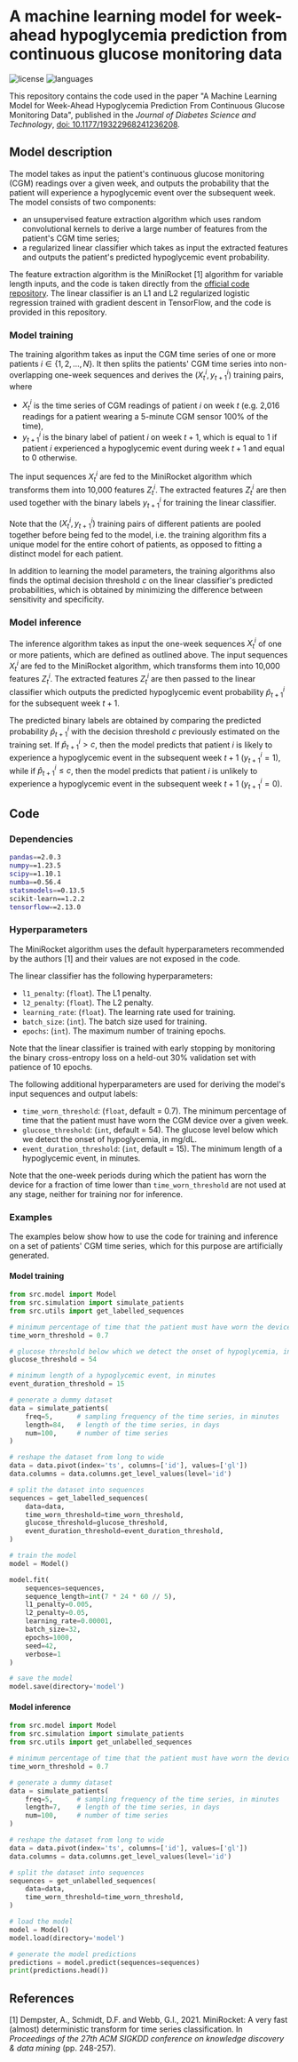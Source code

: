 # A machine learning model for week-ahead hypoglycemia prediction from continuous glucose monitoring data
![license](https://img.shields.io/github/license/flaviagiammarino/stanford-hypoglycemia-forecasting)
![languages](https://img.shields.io/github/languages/top/flaviagiammarino/stanford-hypoglycemia-forecasting)

This repository contains the code used in the paper "A Machine Learning Model for Week-Ahead Hypoglycemia Prediction From Continuous Glucose Monitoring Data",
published in the *Journal of Diabetes Science and Technology*, [doi: 10.1177/19322968241236208](https://doi.org/10.1177/19322968241236208).
 
## Model description
The model takes as input the patient's continuous glucose monitoring (CGM) readings over a given week, 
and outputs the probability that the patient will experience a hypoglycemic event over the subsequent week. 
The model consists of two components: 
- an unsupervised feature extraction algorithm which uses random convolutional kernels to derive a large number 
of features from the patient's CGM time series; 
- a regularized linear classifier which takes as input the extracted features and outputs 
the patient's predicted hypoglycemic event probability.

The feature extraction algorithm is the MiniRocket [1] algorithm for variable length inputs, 
and the code is taken directly from the [official code repository](https://github.com/angus924/minirocket). 
The linear classifier is an L1 and L2 regularized logistic regression trained with gradient descent in TensorFlow, 
and the code is provided in this repository.

### Model training
The training algorithm takes as input the CGM time series of one or more patients $`i \in \{1, 2, \ldots, N\}`$. 
It then splits the patients' CGM time series into non-overlapping one-week sequences and derives the $`(X^{i}_{t}, y^{i}_{t + 1})`$ training pairs, where

- $`X^{i}_{t}`$ is the time series of CGM readings of patient $`i`$ on week $`t`$ (e.g. 2,016 readings for a patient wearing a 5-minute CGM sensor 100% of the time),
- $`y^{i}_{t + 1}`$ is the binary label of patient $`i`$ on week $`t + 1`$, which is equal to 1 if patient $`i`$ experienced a hypoglycemic event during week $`t + 1`$ and equal to 0 otherwise. 

The input sequences $`X^{i}_{t}`$ are fed to the MiniRocket algorithm which transforms them into 10,000 features $`Z^{i}_{t}`$.
The extracted features $`Z^{i}_{t}`$ are then used together with the binary labels $`y^{i}_{t + 1}`$ for training the linear classifier.

Note that the $`(X^{i}_{t}, y^{i}_{t + 1})`$ training pairs of different patients are pooled together before being fed to the model, 
i.e. the training algorithm fits a unique model for the entire cohort of patients, as opposed to fitting a distinct model for each patient.

In addition to learning the model parameters, the training algorithms also finds the optimal decision threshold $`c`$ on the linear classifier's predicted probabilities, 
which is obtained by minimizing the difference between sensitivity and specificity. 

### Model inference
The inference algorithm takes as input the one-week sequences $`X^{i}_{t}`$ of one or more patients, which are defined as outlined above.
The input sequences $`X^{i}_{t}`$ are fed to the MiniRocket algorithm, which transforms them into 10,000 features $`Z^{i}_{t}`$.
The extracted features $`Z^{i}_{t}`$ are then passed to the linear classifier which outputs the predicted hypoglycemic event probability $`\hat{p}^{i}_{t + 1}`$ for the subsequent week $`t + 1`$.

The predicted binary labels are obtained by comparing the predicted probability $`\hat{p}^{i}_{t + 1}`$ with the decision threshold $`c`$ previously estimated on the training set.
If $`\hat{p}^{i}_{t + 1} > c`$, then the model predicts that patient $`i`$ is likely to experience a hypoglycemic event in the subsequent week $`t + 1`$ ($`y^{i}_{t + 1} = 1`$),
while if $`\hat{p}^{i}_{t + 1} \le c`$, then the model predicts that patient $`i`$ is unlikely to experience a hypoglycemic event in the subsequent week $`t + 1`$ ($`y^{i}_{t + 1} = 0`$). 

## Code

### Dependencies

```bash
pandas==2.0.3
numpy==1.23.5
scipy==1.10.1
numba==0.56.4
statsmodels==0.13.5
scikit-learn==1.2.2
tensorflow==2.13.0
```

### Hyperparameters

The MiniRocket algorithm uses the default hyperparameters recommended by the authors [1] and their values are not exposed in the code.

The linear classifier has the following hyperparameters:

- `l1_penalty`: (`float`). The L1 penalty.
- `l2_penalty`: (`float`). The L2 penalty.
- `learning_rate`: (`float`). The learning rate used for training.
- `batch_size`: (`int`). The batch size used for training.
- `epochs`: (`int`). The maximum number of training epochs.

Note that the linear classifier is trained with early stopping by monitoring the binary cross-entropy loss on a held-out 30% validation set with patience of 10 epochs.

The following additional hyperparameters are used for deriving the model's input sequences and output labels:

- `time_worn_threshold`: (`float`, default = 0.7). The minimum percentage of time that the patient must have worn the CGM device over a given week.
- `glucose_threshold`: (`int`, default = 54). The glucose level below which we detect the onset of hypoglycemia, in mg/dL.
- `event_duration_threshold`: (`int`, default = 15). The minimum length of a hypoglycemic event, in minutes.

Note that the one-week periods during which the patient has worn the device for a fraction of time lower than `time_worn_threshold` are not used at any stage, neither for training nor for inference.

### Examples

The examples below show how to use the code for training and inference on a set of patients' CGM time series, which for this purpose are artificially generated.

#### Model training
```python
from src.model import Model
from src.simulation import simulate_patients
from src.utils import get_labelled_sequences

# minimum percentage of time that the patient must have worn the device over a given week
time_worn_threshold = 0.7

# glucose threshold below which we detect the onset of hypoglycemia, in mg/dL
glucose_threshold = 54

# minimum length of a hypoglycemic event, in minutes
event_duration_threshold = 15

# generate a dummy dataset
data = simulate_patients(
    freq=5,      # sampling frequency of the time series, in minutes
    length=84,   # length of the time series, in days
    num=100,     # number of time series
)

# reshape the dataset from long to wide
data = data.pivot(index='ts', columns=['id'], values=['gl'])
data.columns = data.columns.get_level_values(level='id')

# split the dataset into sequences
sequences = get_labelled_sequences(
    data=data,
    time_worn_threshold=time_worn_threshold,
    glucose_threshold=glucose_threshold,
    event_duration_threshold=event_duration_threshold,
)

# train the model
model = Model()

model.fit(
    sequences=sequences,
    sequence_length=int(7 * 24 * 60 // 5),
    l1_penalty=0.005,
    l2_penalty=0.05,
    learning_rate=0.00001,
    batch_size=32,
    epochs=1000,
    seed=42,
    verbose=1
)

# save the model
model.save(directory='model')
```
#### Model inference
```python
from src.model import Model
from src.simulation import simulate_patients
from src.utils import get_unlabelled_sequences

# minimum percentage of time that the patient must have worn the device over a given week
time_worn_threshold = 0.7

# generate a dummy dataset
data = simulate_patients(
    freq=5,      # sampling frequency of the time series, in minutes
    length=7,    # length of the time series, in days
    num=100,     # number of time series
)

# reshape the dataset from long to wide
data = data.pivot(index='ts', columns=['id'], values=['gl'])
data.columns = data.columns.get_level_values(level='id')

# split the dataset into sequences
sequences = get_unlabelled_sequences(
    data=data,
    time_worn_threshold=time_worn_threshold,
)

# load the model
model = Model()
model.load(directory='model')

# generate the model predictions
predictions = model.predict(sequences=sequences)
print(predictions.head())
```

## References

[1] Dempster, A., Schmidt, D.F. and Webb, G.I., 2021. MiniRocket: A very fast (almost) deterministic transform for time series classification. In *Proceedings of the 27th ACM SIGKDD conference on knowledge discovery & data mining* (pp. 248-257).

